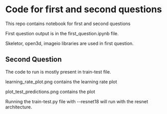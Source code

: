 # Code for first and second questions

This repo contains notebook for first and second questions

First question output is in the first_question.ipynb file.

Skeletor, open3d, imageio libraries are used in first question.


## Second Question

The code to run is mostly present in train-test file.

learning_rate_plot.png contains the learning rate plot

plot_test_predictions.png contains the plot

Running the train-test.py file with --resnet18 will run with the resnet architecture.
